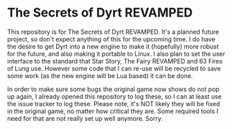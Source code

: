 # The Secrets of Dyrt REVAMPED


This repository is for The Secrets of Dyrt REVAMPED.
It's a planned future project, so don't expect anything of this for the upcoming time.
I do have the desire to get Dyrt into a new engine to make it (hopefully) more robust for the future, and also making it portable to Linux. I also plan to set the user interface to the standard that Star Story, The Fairy REVAMPED and 63 Fires of Lung use. However some code that I can re-use will be recycled to save some work (as the new engine will be Lua based) it can be done.

In order to make sure some bugs the original game now shows do not pop up again, I already opened this repository to log these, so I can at least use the issue tracker to log these. Please note, it's NOT likely they will be fixed in the original game, no matter how critical they are. Some required tools I need for that are not really set up well anymore. Sorry.
